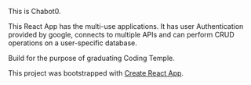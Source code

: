This is Chabot0.

This React App has the multi-use applications. It has user Authentication provided by google, connects to multiple APIs and can perform CRUD operations on a user-specific database.

Build for the purpose of graduating Coding Temple.

This project was bootstrapped with [Create React App](https://github.com/facebook/create-react-app).

